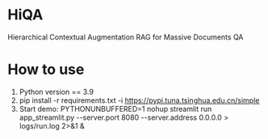 # HiQA
Hierarchical Contextual Augmentation RAG for Massive Documents QA

# How to use
1. Python version == 3.9
2. pip install -r requirements.txt -i https://pypi.tuna.tsinghua.edu.cn/simple
3. Start demo: PYTHONUNBUFFERED=1 nohup streamlit run app_streamlit.py --server.port 8080 --server.address 0.0.0.0 > logs/run.log 2>&1 &